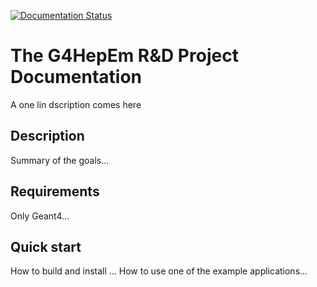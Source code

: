 [![Documentation Status](https://readthedocs.org/projects/g4hepem/badge/?version=latest)](https://g4hepem.readthedocs.io/en/latest/?badge=latest)

# The G4HepEm R&D Project Documentation



A one lin dscription comes here 



## Description

Summary of the goals... 


## Requirements

Only Geant4... 


## Quick start

How to build and install ...
How to use one of the example applications...
